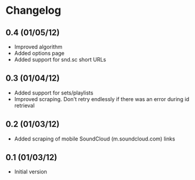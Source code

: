 Changelog
=========

0.4 (01/05/12)
--------------

* Improved algorithm
* Added options page
* Added support for snd.sc short URLs

0.3 (01/04/12)
--------------

* Added support for sets/playlists
* Improved scraping. Don't retry endlessly if there was an error during id retrieval

0.2 (01/03/12)
--------------

* Added scraping of mobile SoundCloud (m.soundcloud.com) links

0.1 (01/03/12)
--------------

* Initial version
